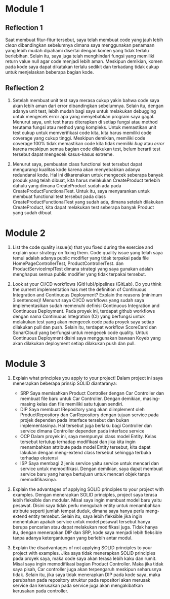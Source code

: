 # Module 1

## Reflection 1
Saat membuat fitur-fitur tersebut, saya telah membuat code yang jauh lebih _clean_ dibandingkan sebelumnya dimana saya menggunakan penamaan yang lebih mudah dipahami disertai dengan komen yang tidak terlalu berlebihan. Selain itu, saya juga telah menghindari fungsi yang memiliki return value null agar code menjadi lebih aman. Meskipun demikian, komen pada kode saya dapat dikatakan terlalu sedikit dan terkadang tidak cukup untuk menjelaskan beberapa bagian kode.

## Reflection 2
1. Setelah membuat unit test saya merasa cukup yakin bahwa code saya akan lebih aman dari error dibandingkan sebelumnya. Selain itu, dengan adanya unit test, lebih mudah bagi saya untuk melakukan debugging untuk mengecek error apa yang menyebabkan program saya gagal. Menurut saya, unit test harus diterapkan di setiap fungsi atau method terutama fungsi atau method yang kompleks. Untuk memastikan unit test cukup untuk memverifikasi code kita, kita harus memiliki code coverage yang cukup tinggi. Meskipun demikian, memiliki code coverage 100% tidak memastikan code kita tidak memiliki _bug_ atau _error_ karena meskipun semua bagian code dilakukan test, belum berarti test tersebut dapat mengecek kasus-kasus extreme.

2. Menurut saya, pembuatan class functional test tersebut dapat mengurangi kualitas kode karena akan menyebabkan adanya redundansi kode. Hal ini dikarenakan untuk mengecek seberapa banyak produk yang telah dibuat, kita harus melakukan CreateProduct terlebih dahulu yang dimana CreateProduct sudah ada pada CreateProductFunctionalTest. Untuk itu, saya menyarankan untuk membuat functional test tersebut pada class CreateProductFunctionalTest yang sudah ada, dimana setelah dilakukan CreateProduct, kita dapat melakukan test seberapa banyak Product yang sudah dibuat

# Module 2
1. List the code quality issue(s) that you fixed during the exercise and explain your strategy on fixing them.
   Code quality issue yang telah saya temui adalah adanya public modifier yang tidak terpakai pada file HomePageControllerTest, ProductControllerTest. dan ProductServiceImplTest dimana strategi yang     saya gunakan adalah menghapus semua public modifier yang tidak terpakai tersebut.

2. Look at your CI/CD workflows (GitHub)/pipelines (GitLab). Do you think the current implementation has met the definition of Continuous Integration and Continuous Deployment? Explain the reasons (minimum 3 sentences)!
  Menurut saya CI/CD workflows yang sudah saya implementasikan sudah memenuhi definisi Continuous Integration and Continuous Deployment. Pada proyek ini, terdapat github workflows dengan nama       Continuous Integration (CI) yang berfungsi untuk melakukan test yang akan mengecek code pada proyek saya setiap dilakukan pull dan push. Selain itu, terdapat workflow ScoreCard dan SonarCloud yang berfungsi untuk mengecek code quality. Untuk Continuous Deployment disini saya menggunakan bawaan Koyeb yang akan dilakukan deployment setiap dilakukan push dan pull.

# Module 3
1) Explain what principles you apply to your project!
   Dalam project ini saya menerapkan beberapa prinsip SOLID diantaranya:
   - SRP
     Saya memisahkan Product Controller dengan Car Controller dan membuat file baru untuk Car Controller. Dengan demikian, masing-masing kelas dan file memiliki satu tujuan sendiri.
   - DIP
      Saya membuat IRepository yang akan diimplement oleh ProductRepository dan CarRepository dengan tujuan service pada projek dependen pada interface tersebut dan bukan implementasinya. Hal tersebut juga berlaku bagi Controller dan service dimana Controller dependen pada interface service
   - OCP
     Dalam proyek ini, saya mempunyai class model Entity. Kelas tersebut tertutup terhadap modifikasi dan jika kita ingin menambahkan attribute pada model Entity tersebut, kita dapat lakukan dengan meng-extend class tersebut sehingga terbuka terhadap ekstensi
   - ISP
     Saya membagi 2 jenis service yaitu service untuk mencari dan service untuk memodifikasi. Dengan demikian, saya dapat membuat service baru yang hanya bertujuan untuk mencari objek tanpa memodifikasinya.

2) Explain the advantages of applying SOLID principles to your project with examples.
   Dengan menerapkan SOLID principles, project saya terasa lebih fleksible dan modular. Misal saya ingin membuat model baru yaitu pesawat. Disini saya tidak perlu mengubah entity untuk menambahkan atribute seperti jumlah tempat duduk, dimana saya hanya perlu meng-extend entity tersebut. Selain itu, saya lebih fleksible jika ingin menentukan apakah service untuk model pesawat tersebut hanya berupa pencarian atau dapat melakukan modifikasi juga. Tidak hanya itu, dengan menerapkan DIP dan SRP, kode saya menjadi lebih fleksible tanpa adanya ketergantungan yang berlebih antar modul.

3) Explain the disadvantages of not applying SOLID principles to your project with examples.
   Jika saya tidak menerapkan SOLID principles pada proyek saya, maka code saya akan terasa lebih kaku dan rumit. Misal saya ingin memodifikasi bagian Product Controller. Maka jika tidak saya pisah, Car controller juga akan terpengaruh meskipun seharusnya tidak. Selain itu, jika saya tidak menerapkan DIP pada kode saya, maka perubahan pada repository struktur pada repositori akan merusak service dan kerusakan pada service juga akan mengakibatkan kerusakan pada controller.
